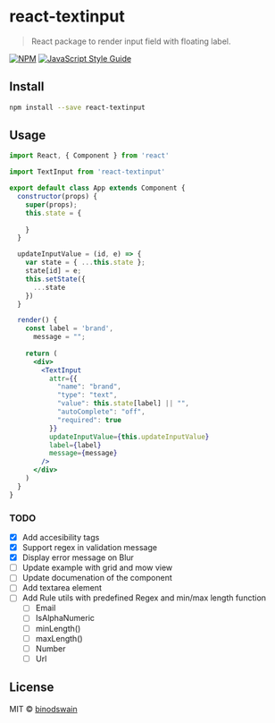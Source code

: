 # react-textinput

> React package to render input field with floating label.

[![NPM](https://img.shields.io/npm/v/react-textinput.svg)](https://www.npmjs.com/package/react-textinput) [![JavaScript Style Guide](https://img.shields.io/badge/code_style-standard-brightgreen.svg)](https://standardjs.com)

## Install

```bash
npm install --save react-textinput
```

## Usage

```jsx
import React, { Component } from 'react'

import TextInput from 'react-textinput'

export default class App extends Component {
  constructor(props) {
    super(props);
    this.state = {
      
    }
  }

  updateInputValue = (id, e) => {
    var state = { ...this.state };
    state[id] = e;
    this.setState({
      ...state
    })
  }

  render() {
    const label = 'brand',
      message = "";
    
    return (
      <div>
        <TextInput
          attr={{
            "name": "brand",
            "type": "text",
            "value": this.state[label] || "",
            "autoComplete": "off",
            "required": true
          }}
          updateInputValue={this.updateInputValue}
          label={label}
          message={message}
        />
      </div>
    )
  }
}

```

### TODO
- [x] Add accesibility tags
- [x] Support regex in validation message
- [x] Display error message on Blur
- [ ] Update example with grid and mow view
- [ ] Update documenation of the component
- [ ] Add textarea element
- [ ] Add Rule utils with predefined Regex and min/max length function
  - [ ] Email
  - [ ] IsAlphaNumeric
  - [ ] minLength()
  - [ ] maxLength()
  - [ ] Number
  - [ ] Url

## License

MIT © [binodswain](https://github.com/binodswain)
